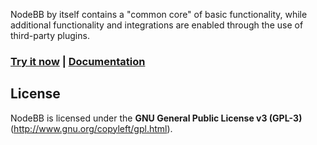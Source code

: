 NodeBB by itself contains a "common core" of basic functionality, while additional functionality and integrations are enabled through the use of third-party plugins.

### [Try it now](//try.nodebb.org) | [Documentation](//docs.nodebb.org)

## License

NodeBB is licensed under the **GNU General Public License v3 (GPL-3)** (http://www.gnu.org/copyleft/gpl.html).
